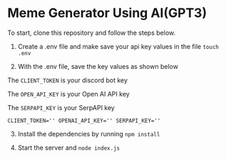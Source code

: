 # Meme Generator Using AI(GPT3)

To start, clone this repository and follow the steps below. 

1) Create a .env file and make save your api key values in the file
`
touch .env
`

2) With the .env file, save the key values as shown below 


The `CLIENT_TOKEN` is your discord bot key


The `OPEN_API_KEY` is your Open AI API key


The `SERPAPI_KEY` is your SerpAPI key



  `
  CLIENT_TOKEN=''
  OPENAI_API_KEY=''
  SERPAPI_KEY=''
  `


3) Install the dependencies by running
  `npm install `


4) Start the server and 
  `node index.js`
 
